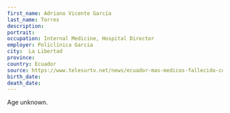```yaml
---
first_name: Adriano Vicente García
last_name: Torres
description: 
portrait: 
occupation: Internal Medicine, Hospital Director
employer: Policlínica Garcia
city:  La Libertad
province: 
country: Ecuador
source: https://www.telesurtv.net/news/ecuador-mas-medicos-fallecido-covid-guayas-20200419-0020.html
birth_date: 
death_date: 
---
```


Age unknown.